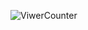 ![ViwerCounter](https://count.getloli.com/@xneoncatgirlx?name=xneoncatgirlx&theme=rule34&padding=12&offset=0&align=top&scale=1.5&pixelated=1&darkmode=auto)
